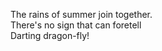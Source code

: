 The rains of summer join together.    
There's no sign that can foretell    
Darting dragon-fly!    

